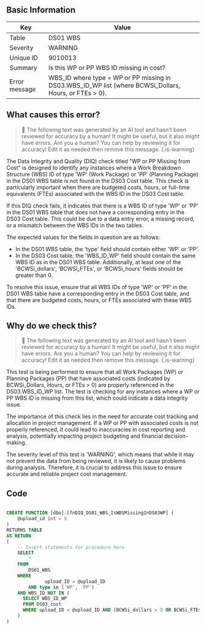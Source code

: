 ## Basic Information
| Key         | Value          |
|-------------|----------------|
| Table       | DS01 WBS |
| Severity    | WARNING |
| Unique ID   | 9010013   |
| Summary     | Is this WP or PP WBS ID missing in cost? |
| Error message | WBS_ID where type = WP or PP missing in DS03.WBS_ID_WP list (where BCWSi_Dollars, Hours, or FTEs > 0). |

## What causes this error?

> :robot: The following text was generated by an AI tool and hasn't been reviewed for accuracy by a human! It might be useful, but it also might have errors. Are you a human? You can help by reviewing it for accuracy! Edit it as needed then remove this message.
{.is-warning}

The Data Integrity and Quality (DIQ) check titled "WP or PP Missing from Cost" is designed to identify any instances where a Work Breakdown Structure (WBS) ID of type 'WP' (Work Package) or 'PP' (Planning Package) in the DS01 WBS table is not found in the DS03 Cost table. This check is particularly important when there are budgeted costs, hours, or full-time equivalents (FTEs) associated with the WBS ID in the DS03 Cost table.

If this DIQ check fails, it indicates that there is a WBS ID of type 'WP' or 'PP' in the DS01 WBS table that does not have a corresponding entry in the DS03 Cost table. This could be due to a data entry error, a missing record, or a mismatch between the WBS IDs in the two tables.

The expected values for the fields in question are as follows:

- In the DS01 WBS table, the 'type' field should contain either 'WP' or 'PP'.
- In the DS03 Cost table, the 'WBS_ID_WP' field should contain the same WBS ID as in the DS01 WBS table. Additionally, at least one of the 'BCWSi_dollars', 'BCWSi_FTEs', or 'BCWSi_hours' fields should be greater than 0.

To resolve this issue, ensure that all WBS IDs of type 'WP' or 'PP' in the DS01 WBS table have a corresponding entry in the DS03 Cost table, and that there are budgeted costs, hours, or FTEs associated with these WBS IDs.
## Why do we check this?

> :robot: The following text was generated by an AI tool and hasn't been reviewed for accuracy by a human! It might be useful, but it also might have errors. Are you a human? You can help by reviewing it for accuracy! Edit it as needed then remove this message.
{.is-warning}

This test is being performed to ensure that all Work Packages (WP) or Planning Packages (PP) that have associated costs (indicated by BCWSi_Dollars, Hours, or FTEs > 0) are properly referenced in the DS03.WBS_ID_WP list. The test is checking for any instances where a WP or PP WBS ID is missing from this list, which could indicate a data integrity issue.

The importance of this check lies in the need for accurate cost tracking and allocation in project management. If a WP or PP with associated costs is not properly referenced, it could lead to inaccuracies in cost reporting and analysis, potentially impacting project budgeting and financial decision-making. 

The severity level of this test is 'WARNING', which means that while it may not prevent the data from being reviewed, it is likely to cause problems during analysis. Therefore, it is crucial to address this issue to ensure accurate and reliable project cost management.
## Code

```sql

CREATE FUNCTION [dbo].[fnDIQ_DS01_WBS_IsWBSMissingInDS03WP] (
	@upload_id int = 0
)
RETURNS TABLE
AS RETURN
(
    -- Insert statements for procedure here
	SELECT 
		* 
	FROM 
		DS01_WBS 
	WHERE 
			  upload_ID = @upload_ID 
		AND type in ('WP', 'PP')
    AND WBS_ID NOT IN (
      SELECT WBS_ID_WP 
      FROM DS03_cost
      WHERE upload_ID = @upload_ID AND (BCWSi_dollars > 0 OR BCWSi_FTEs > 0 OR BCWSi_hours > 0)
    )
)
```
